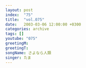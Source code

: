 ```yaml
---
layout: post
index:  "75"
title:  "vol.075"
date:   2003-03-06 12:00:00 +0300
categories: archive
tags: []
youtube: "075"
greetingM: 
greetingT: 
songName: さよなら人類
singer: たま
---
```

